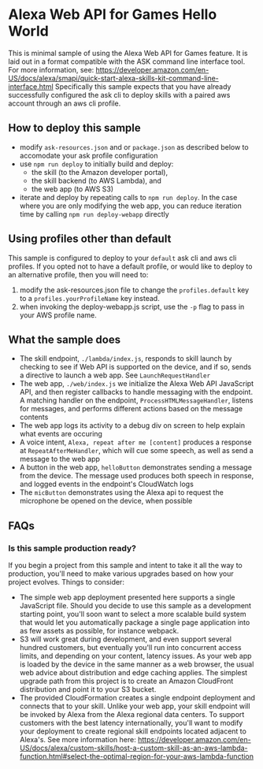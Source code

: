 # Alexa Web API for Games Hello World

This is minimal sample of using the Alexa Web API for Games feature. It is laid out in a format compatible with the ASK command line interface tool. For more information, see: https://developer.amazon.com/en-US/docs/alexa/smapi/quick-start-alexa-skills-kit-command-line-interface.html Specifically this sample expects that you have already successfully configured the ask cli to deploy skills with a paired aws account through an aws cli profile.

## How to deploy this sample
- modify `ask-resources.json` and or `package.json` as described below to accomodate your ask profile configuration
- use `npm run deploy` to initially build and deploy:
  - the skill (to the Amazon developer portal), 
  - the skill backend (to AWS Lambda), and 
  - the web app (to AWS S3)
- iterate and deploy by repeating calls to `npm run deploy`. In the case where you are only modifying the web app, you can reduce iteration time by calling `npm run deploy-webapp` directly

## Using profiles other than default
This sample is configured to deploy to your `default` ask cli and aws cli profiles. If you opted not to have a default profile, or would like to deploy to an alternative profile, then you will need to:
1. modify the ask-resources.json file to change the `profiles.default` key to a `profiles.yourProfileName` key instead.
2. when invoking the deploy-webapp.js script, use the `-p` flag to pass in your AWS profile name.

## What the sample does
- The skill endpoint, `./lambda/index.js`, responds to skill launch by checking to see if Web API is supported on the device, and if so, sends a directive to launch a web app. See `LaunchRequestHandler`
- The web app, `./web/index.js` we initialize the Alexa Web API JavaScript API, and then register callbacks to handle messaging with the endpoint. A matching handler on the endpoint, `ProcessHTMLMessageHandler`, listens for messages, and performs different actions based on the message contents
- The web app logs its activity to a debug div on screen to help explain what events are occuring
- A voice intent, `Alexa, repeat after me [content]` produces a response at `RepeatAfterMeHandler`, which will cue some speech, as well as send a message to the web app 
- A button in the web app, `helloButton` demonstrates sending a message from the device. The message used produces both speech in response, and logged events in the endpoint's CloudWatch logs
- The `micButton` demonstrates using the Alexa api to request the microphone be opened on the device, when possible

## FAQs

### Is this sample production ready?

If you begin a project from this sample and intent to take it all the way to production, you'll need to make various upgrades based on how your project evolves. Things to consider:
* The simple web app deployment presented here supports a single JavaScript file. Should you decide to use this sample as a development starting point, you'll soon want to select a more scalable build system that would let you automatically package a single page application into as few assets as possible, for instance webpack.
* S3 will work great during development, and even support several hundred customers, but eventually you'll run into concurrent access limits, and depending on your content, latency issues. As your web app is loaded by the device in the same manner as a web browser, the usual web advice about distribution and edge caching applies. The simplest upgrade path from this project is to create an Amazon CloudFront distribution and point it to your S3 bucket.
* The provided CloudFormation creates a single endpoint deployment and connects that to your skill. Unlike your web app, your skill endpoint will be invoked by Alexa from the Alexa regional data centers. To support customers with the best latency internationally, you'll want to modify your deployment to create regional skill endpoints located adjacent to Alexa's. See more information here: https://developer.amazon.com/en-US/docs/alexa/custom-skills/host-a-custom-skill-as-an-aws-lambda-function.html#select-the-optimal-region-for-your-aws-lambda-function 

